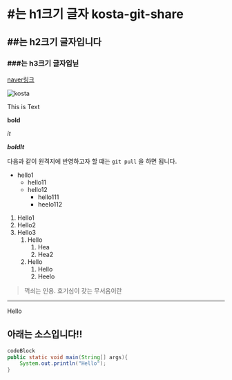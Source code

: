 # #는 h1크기 글자 kosta-git-share

## ##는 h2크기 글자입니다

### ###는 h3크기 글자입닏


[naver링크](http://www.naver.com)

![kosta](http://edu2.kosta.or.kr/assets/images/kosta2.png)

This is Text

**bold**

_it_

_**boldIt**_


다음과 같이 원격지에 반영하고자 할 떄는 `git pull` 을 하면 됩니다.

* hello1
    * hello11
    * hello12
        * hello111
        * heelo112
        
1. Hello1
2. Hello2
3. Hello3
    1. Hello
        1. Hea
        2. Hea2
    2. Hello
        1. Hello
        2. Heelo
        
        
> 꺽쇠는 인용. 호기심이 갖는 무서움이란 

***
Hello


## 아래는 소스입니다!! 

```java
codeBlock
public static void main(String[] args){
    System.out.println("Hello");
}
```

